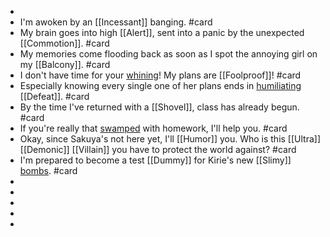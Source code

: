 -
- I'm awoken by an [[Incessant]] banging. #card
- My brain goes into high [[Alert]], sent into a panic by the unexpected [[Commotion]]. #card
- My memories come flooding back as soon as I spot the annoying girl on my [[Balcony]]. #card
- I don't have time for your [whining]([[Whine]])! My plans are [[Foolproof]]! #card
- Especially knowing every single one of her plans ends in [humiliating]([[Humiliate]]) [[Defeat]]. #card
- By the time I've returned with a [[Shovel]], class has already begun. #card
- If you're really that [swamped]([[Swamp]]) with homework, I'll help you. #card
- Okay, since Sakuya's not here yet, I'll [[Humor]] you. Who is this [[Ultra]] [[Demonic]] [[Villain]] you have to protect the world against? #card
- I'm prepared to become a test [[Dummy]] for Kirie's new [[Slimy]] [bombs]([[Bomb]]). #card
-
-
-
-
-
